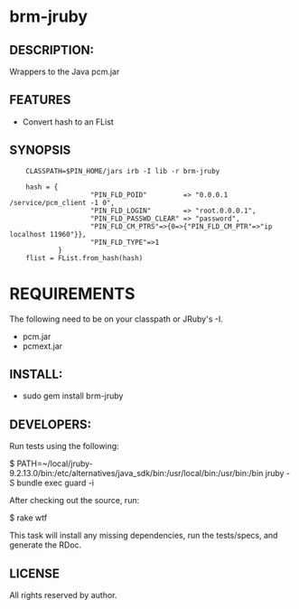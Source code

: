 # brm-jruby

## DESCRIPTION:

Wrappers to the Java pcm.jar

## FEATURES

* Convert hash to an FList

## SYNOPSIS
        CLASSPATH=$PIN_HOME/jars irb -I lib -r brm-jruby

        hash = {
                        "PIN_FLD_POID"         => "0.0.0.1 /service/pcm_client -1 0",
                        "PIN_FLD_LOGIN"        => "root.0.0.0.1",
                        "PIN_FLD_PASSWD_CLEAR" => "password",
                        "PIN_FLD_CM_PTRS"=>{0=>{"PIN_FLD_CM_PTR"=>"ip localhost 11960"}},
                        "PIN_FLD_TYPE"=>1
                }
        flist = FList.from_hash(hash)

# REQUIREMENTS

The following need to be on your classpath or JRuby's -I.

* pcm.jar
* pcmext.jar

## INSTALL:

* sudo gem install brm-jruby

## DEVELOPERS:

Run tests using the following:

  $ PATH=~/local/jruby-9.2.13.0/bin:/etc/alternatives/java_sdk/bin:/usr/local/bin:/usr/bin:/bin jruby -S bundle exec guard -i

After checking out the source, run:

  $ rake wtf

This task will install any missing dependencies, run the tests/specs,
and generate the RDoc.

## LICENSE

All rights reserved by author.
